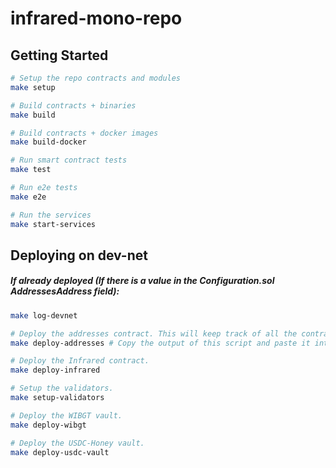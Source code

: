 # infrared-mono-repo

## Getting Started

```bash
# Setup the repo contracts and modules
make setup

# Build contracts + binaries
make build

# Build contracts + docker images
make build-docker

# Run smart contract tests 
make test

# Run e2e tests 
make e2e 

# Run the services
make start-services
```

## Deploying on dev-net

##### If already deployed (If there is a value in the Configuration.sol AddressesAddress field):
```bash
make log-devnet
```

```bash
# Deploy the addresses contract. This will keep track of all the contracts deployed.
make deploy-addresses # Copy the output of this script and paste it into the Configurations.sol file.

# Deploy the Infrared contract.
make deploy-infrared

# Setup the validators.
make setup-validators

# Deploy the WIBGT vault.
make deploy-wibgt

# Deploy the USDC-Honey vault.
make deploy-usdc-vault
```